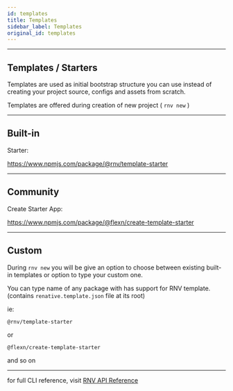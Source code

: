 ```yaml
---
id: templates
title: Templates
sidebar_label: Templates
original_id: templates
---
```


<!-- <img className="header-image" src="/img/ic_templates.png" width="50" height="50" /> -->

---
## Templates / Starters

Templates are used as initial bootstrap structure you can use instead of creating your project source, configs and assets from scratch.

Templates are offered during creation of new project ( `rnv new` )


---
## Built-in

Starter:

https://www.npmjs.com/package/@rnv/template-starter



---
## Community

Create Starter App:

https://www.npmjs.com/package/@flexn/create-template-starter

---
## Custom

During `rnv new` you will be give an option to choose between existing built-in templates or option to type your custom one.

You can type name of any package with has support for RNV template. (contains `renative.template.json` file at its root)

ie:

`@rnv/template-starter`

or

`@flexn/create-template-starter`

and so on



---

for full CLI reference, visit [RNV API Reference](../api/cli)
